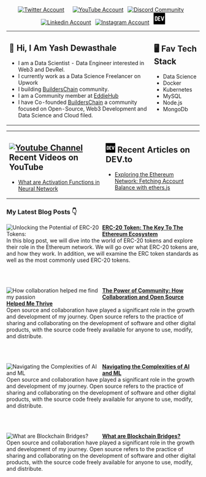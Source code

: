 <!-- <img align=right src="https://github.com/FrancescoXX/FrancescoXX/blob/main/devcard.svg" width="200" alt="Francesco's Dev Card"/> -->
<div align=center>
<!-- <a href="https://www.tiktok.com/@francesco.ciulla"><img src="https://github.com/FrancescoXX/FrancescoXX/blob/main/tiktok-5962992_1280.webp" title="TikTok" alt="TikTok Account" width="38"/></a>  -->
<a href="https://twitter.com/dew_yashtwt"><img src="https://cdn.worldvectorlogo.com/logos/twitter-6.svg" title="Twitter" alt="Twitter Account" width="40"/></a> 
&ensp;
<!-- <a href="https://www.twitch.tv/francesco_ciulla"><img src="https://cdn.worldvectorlogo.com/logos/twitch-logo-2019.svg" title="Twitch" alt="Twitch Account" width="60"/></a>  -->
&ensp;<a href="https://www.youtube.com/@theEtherTimes"><img src="https://cdn.worldvectorlogo.com/logos/youtube-icon.svg" title="YouTube" alt="YouTube Account" width="40"/></a>
&ensp;<a href="https://discord.com/invite/cRjhjFRRre"><img src="https://cdn.worldvectorlogo.com/logos/discord-6.svg" title="Discord" alt="Discord Community" width="40"/></a> 
&ensp;<a href="https://linkedin.com/in/yash-dewasthale"><img src="https://cdn.worldvectorlogo.com/logos/linkedin-icon-2.svg" title="Linkedin" alt="Linkedin Account" width="30"/></a> 
&ensp;<a href="https://www.instagram.com/progradecode/"><img src="https://cdn.worldvectorlogo.com/logos/instagram-5.svg" title="Instagram" alt="Instagram Account" width="30"/></a> 
&ensp;<a href="https://dev.to/yashdev9274"><img src="https://github.com/FrancescoXX/FrancescoXX/blob/main/dev-black.png" title="DEV" alt="DEVto Blog" width="30"/></a>
<!-- &ensp;<a href="https://blog.francescociulla.com/"><img src="https://github.com/FrancescoXX/FrancescoXX/blob/main/CDyAuTy75.png" title="Hashnode" alt="Hashnode blog" width="30"/></a> -->
<!-- &ensp;<a href="https://app.daily.dev/Francesco"><img src="https://github.com/FrancescoXX/FrancescoXX/blob/main/App%20Icon%20-%20Black.png" title="daily.dev" alt="daily.devGitHub" width="30"/></a> -->
</div>


<table><tr><td valign="top" width="75%">

## 👋 Hi, I Am Yash Dewasthale

- I am a Data Scientist - Data Engineer interested in Web3 and DevRel.
- I currently work as a Data Science Freelancer on Upwork 
- I building [BuildersChain](https://github.com/BuildersChain) community.
- I am a Community member at [EddieHub](https://www.eddiehub.org/) 
- I have Co-founded [BuildersChain](https://discord.com/invite/cRjhjFRRre) a community focused on Open-Source, Web3 Development and Data Science and Cloud filed.
 
</td><td valign="top" width="25%">

## 🖥️ Fav Tech Stack

- Data Science
- Docker
- Kubernetes
- MySQL
- Node.js
- MongoDb

  
</tr></tr></table> 
<!-- <img src="https://cdn.worldvectorlogo.com/logos/docker.svg" title="Docker" alt="Docker Logo" width="80"/>&emsp;
<img src="https://cdn.worldvectorlogo.com/logos/kubernets.svg" title="Kubernetes" alt="Kubernetes Logo" width="65"/>&emsp;
<img src="https://cdn.worldvectorlogo.com/logos/nodejs-1.svg" title="Node.js" alt="Node.js Logo" width="100"/>&emsp;
<img src="https://cdn.worldvectorlogo.com/logos/grafana.svg" title="Grafana Logo" alt="Grafana Logo" width="60"/>&emsp;
<img src="https://github.com/FrancescoXX/FrancescoXX/blob/main/lr4rm1p2pcezmxqs5dqk.png" title="Next.js Logo" alt="Next.js Grafana Logo" width="150"/>&emsp; -->



<!-- # Hi 👋, I Am Francesco

I am a Computer Scientist interested in **Web3.**

I have worked from 2017 to 2020 on the [Copernicus project](https://en.wikipedia.org/wiki/Copernicus_Programme) for the European Space Agency 🛰.

[Docker Captain](https://www.docker.com/captains/francesco-ciulla) since June 2021, I have been the host for the Official Docker All-Hands in September 2021, and guest on the official [Docker Youtube channel](https://youtu.be/QFl0EFGr5e4).

I have interviewed 180+ Developers in my [YouTube Channel](https://youtu.be/Wh6r6xHPEIg). 

Currently Developer Advocate at [daily.dev](https://daily.dev) 

I have created a [Cool Community of Content Creators](https://discord.com/invite/cRjhjFRRre) to help each other and stand out in the world of content creation.

Sign up to my [Newsletter](https://www.getrevue.co/profile/francescociull4) to stay up-to-date with important upcoming events -->



<!-- <a href="https://twitter.com/dew_yashtwt"><img alt="Twitter Follow" src="https://img.shields.io/twitter/follow/FrancescoCiull4?label=Twitter&style=for-the-badge&logo=twitter&color=1DA1F2"> </a><a href="https://www.youtube.com/channel/UCBRxDSTfr2aJVODDh4WG_7g"><img alt="YouTube Channel Views" src="https://img.shields.io/youtube/channel/views/UCBRxDSTfr2aJVODDh4WG_7g?style=for-the-badge&logo=youtube&label=YOUTUBE VIEWS">&nbsp;<img alt="YouTube Channel Subscribers" src="https://img.shields.io/youtube/channel/subscribers/UCBRxDSTfr2aJVODDh4WG_7g?style=for-the-badge&logo=youtube&label=YOUTUBE"></a>
<a href="https://www.twitch.tv/francesco_ciulla"><img alt="Twitch Status" src="https://img.shields.io/twitch/status/francesco_ciulla?style=for-the-badge&logo=twitch&color=8a43f2">&nbsp; -->


<!-- ## 🥞 Tech Stack
 
I work with many different technologies and languages. 
My favorite ones are Docker, Kubernetes, Node.js, Grafana, Next.js and Vercel.
 
<img src="https://cdn.worldvectorlogo.com/logos/docker.svg" title="Docker" alt="Docker Logo" width="80"/>&emsp;
<img src="https://cdn.worldvectorlogo.com/logos/kubernets.svg" title="Kubernetes" alt="Kubernetes Logo" width="65"/>&emsp;
<img src="https://cdn.worldvectorlogo.com/logos/nodejs-1.svg" title="Node.js" alt="Node.js Logo" width="100"/>&emsp;
<img src="https://cdn.worldvectorlogo.com/logos/grafana.svg" title="Grafana Logo" alt="Grafana Logo" width="60"/>&emsp;
<img src="https://github.com/FrancescoXX/FrancescoXX/blob/main/lr4rm1p2pcezmxqs5dqk.png" title="Next.js Logo" alt="Next.js Grafana Logo" width="150"/>&emsp;

 <br> -->
 
 <table><tr><td valign="top" width="50%">

## <a href="https://www.youtube.com/channel/UCBRxDSTfr2aJVODDh4WG_7g"><img src="https://cdn.worldvectorlogo.com/logos/youtube-icon.svg" title="YouTube ChannelDocker" alt="Youtube Channel" width="30"/> </a>   Recent Videos on YouTube      
 
<!-- YOUTUBE-VIDEOS-LIST:START -->
- [What are Activation Functions in Neural Network]()
<!-- - [What is DevRel ?  | Hassan El Mghari - Senior Developer Advocate at Vercel](https://www.youtube.com/watch?v=b7psn3_kPsA)
- [What is Ownership?](https://www.youtube.com/watch?v=XJr3TJZIQEk)
- [How I got a RAISE as a Developer Advocate](https://www.youtube.com/watch?v=vI6bQJ463Sc)
- [Which is the best Blockchain to start with? #shorts #blockchain](https://www.youtube.com/watch?v=SEDERWK2EiE) -->
<!-- YOUTUBE-VIDEOS-LIST:END --> 
 
</td><td valign="top" width="50%">

## <a href="https://dev.to/francescoxx"><img src="https://github.com/FrancescoXX/FrancescoXX/blob/main/dev-black.png" title="DEV" alt="DEV" width="25"/></a>   Recent Articles on DEV.to     
 <!-- DEVTO-BLOG-LIST:START -->
- [Exploring the Ethereum Network: Fetching Account Balance with ethers.js](https://dev.to/yashdev9274/exploring-the-ethereum-network-fetching-account-balance-with-ethersjs-1eo0)
<!-- - [What is Rust?](https://dev.to/francescoxx/what-is-rust-2ii6)
- [Solidity Hello world](https://dev.to/francescoxx/solidity-hello-world-2m08)
- [How to Learn Web3 &lpar;December 2022&rpar;](https://dev.to/francescoxx/how-to-learn-web3-september-2022-3h9h)
- [Eddie Jaoude&#39;s Podcast Notes](https://dev.to/francescoxx/eddie-jaoudes-podcast-notes-2n3g) -->
<!-- DEVTO-BLOG-LIST:END -->

</td></tr></table>


### My Latest Blog Posts 👇
<!-- HASHNODE_BLOG:STARTS -->

<p align="left">
<a href="https://yashdev9274.hashnode.dev/erc-20-token-the-key-to-the-ethereum-ecosystem" title="ERC-20 Token: The Key To The Ethereum Ecosystem
"><img src="https://cdn.hashnode.com/res/hashnode/image/upload/v1678078335191/b074810d-9abf-4c5c-992d-6c4259247adc.jpeg?w=1600&h=840&fit=crop&crop=entropy&auto=compress,format&format=webp" alt="Unlocking the Potential of ERC-20 Tokens:" width="250px" align="left" /></a>
<a href="https://yashdev9274.hashnode.dev/erc-20-token-the-key-to-the-ethereum-ecosystem" title="https://yashdev9274.hashnode.dev/erc-20-token-the-key-to-the-ethereum-ecosystem"><strong>ERC-20 Token: The Key To The Ethereum Ecosystem
</strong></a>
<br/>  In this blog post, we will dive into the world of ERC-20 tokens and explore their role in the Ethereum network. We will go over what ERC-20 tokens are, and how they work. In addition, we will examine the ERC token standards as well as the most commonly used ERC-20 tokens. </p> <br/> <br/>


<p align="left">
<a href="https://yashdev9274.hashnode.dev/the-power-of-community-how-collaboration-and-open-source-helped-me-thrive" title="The Power of Community: How Collaboration and Open Source Helped Me Thrive"><img src="https://cdn.hashnode.com/res/hashnode/image/upload/v1672491858109/3af8a868-05de-4732-9f9f-d45a44f83e94.jpeg?w=1600&h=840&fit=crop&crop=entropy&auto=compress,format&format=webp" alt="How collaboration helped me find my passion" width="250px" align="left" /></a>
<a href="https://yashdev9274.hashnode.dev/the-power-of-community-how-collaboration-and-open-source-helped-me-thrive" title="https://yashdev9274.hashnode.dev/the-power-of-community-how-collaboration-and-open-source-helped-me-thrive"><strong>The Power of Community: How Collaboration and Open Source Helped Me Thrive</strong></a>
<br/> Open source and collaboration have played a significant role in the growth and development of my journey. Open source refers to the practice of sharing and collaborating on the development of software and other digital products, with the source code freely available for anyone to use, modify, and distribute.  </p> <br/> <br/>


<p align="left">
<a href="https://yashdev9274.hashnode.dev/navigating-the-complexities-of-ai-and-ml" title="Navigating the Complexities of AI and ML"><img src="https://cdn.hashnode.com/res/hashnode/image/upload/v1671199369234/eyD6bt3oG.jpg?w=1600&h=840&fit=crop&crop=entropy&auto=compress,format&format=webp" alt="Navigating the Complexities of AI and ML" width="250px" align="left" /></a>
<a href="https://yashdev9274.hashnode.dev/navigating-the-complexities-of-ai-and-ml" title="Navigating the Complexities of AI and ML"><strong>Navigating the Complexities of AI and ML</strong></a>
<br/> Open source and collaboration have played a significant role in the growth and development of my journey. Open source refers to the practice of sharing and collaborating on the development of software and other digital products, with the source code freely available for anyone to use, modify, and distribute.  </p> <br/> <br/>


<p align="left">
<a href="https://yashdev9274.hashnode.dev/what-are-blockchain-bridges" title="What are Blockchain Bridges?"><img src="https://cdn.hashnode.com/res/hashnode/image/upload/v1668615896448/vHGyeL2-T.png?w=1600&h=840&fit=crop&crop=entropy&auto=compress,format&format=webp" alt="What are Blockchain Bridges?
" width="250px" align="left" /></a>
<a href="https://yashdev9274.hashnode.dev/what-are-blockchain-bridges" title="What are Blockchain Bridges?
"><strong>What are Blockchain Bridges?</strong></a>
<br/> Open source and collaboration have played a significant role in the growth and development of my journey. Open source refers to the practice of sharing and collaborating on the development of software and other digital products, with the source code freely available for anyone to use, modify, and distribute.  </p> <br/> <br/>

<!-- <p align="center"><a href="https://yashdev9274.hashnode.dev/"><img src="https://user-images.githubusercontent.com/51878265/210104338-3ffcc1b8-c966-405b-8958-7ece2e122723.png"></a></p> -->

<!-- HASHNODE_BLOG:ENDS -->








